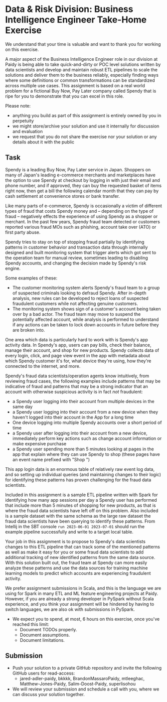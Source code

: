 # Data & Risk Division: Business Intelligence Engineer Take-Home Exercise

We understand that your time is valuable and want to thank you for working on this exercise.

A major aspect of the Business Intelligence Engineer role in our division at Paidy is being able to take quick-and-dirty or POC level solutions written by data scientists and develop and maintain robust ETL pipelines to scale the solutions and deliver them to the business reliably, especially finding ways where some definitions or common transformations can be standardized across multiple use cases. This assignment is based on a real world problem for a fictional Buy Now, Pay Later company called Spendy that is ripe for you to demonstrate that you can excel in this role.

Please note:

- anything you build as part of this assignment is entirely owned by you in perpetuity
- we might store/archive your solution and use it internally for discussion and evaluation
- we request that you do not share the exercise nor your solution or any details about it with the public

## Task

Spendy is a leading Buy Now, Pay Later service in Japan. Shoppers on many of Japan's leading e-commerce merchants and marketplaces have the option to use Spendy at checkout by logging in with just their email and phone number, and if approved, they can buy the requested basket of items right now, then get a bill the following calendar month that they can pay by cash settlement at convenience stores or bank transfer.

Like many parts of e-commerce, Spendy is occasionally a victim of different types of fraud that costs Spendy money and – depending on the type of fraud – negatively effects the experience of using Spendy as a shopper or merchant. In the past few years, Spendy fraud team detected or customers reported various fraud MOs such as phishing, account take over (ATO) or first party abuse.

Spendy tries to stay on top of stopping fraud partially by identifying patterns in customer behavior and transaction data through internally designed and built monitoring system that trigger alerts which got sent to the operation team for manual review, sometimes leading to disabling Spendy accounts, and changing the decision made by Spendy's risk engine.

Some examples of these:
* The customer monitoring system alerts Spendy's fraud team to a group of suspected criminals looking to defraud Spendy. After in-depth analysis, new rules can be developed to reject loans of suspected fraudulent customers while not affecting genuine customers.
* The monitoring system shows sign of a customer's account being taken over by a bad actor. The fraud team may move to suspend the potentially affected account, while analysis is performed to understand if any actions can be taken to lock down accounts in future before they are broken into.

One area which data is particularly hard to work with is Spendy's app activity data. In Spendy's app, users can pay bills, check their balance, manage their account, and shop for new products. Spendy collects data of every login, click, and page view event in the app with metadata about which Spendy customer it's for, what device they're using, how they're connected to the internet, and more.

Spendy's fraud data scientists/operation agents know intuitively, from reviewing fraud cases, the following examples include patterns that may be indicative of fraud and patterns that may be a strong indicator that an account with otherwise suspicious activity is in fact *not* fraudulent:

- a Spendy user logging into their account from multiple devices in the same day
- a Spendy user logging into their account from a new device when they haven't logged into their account in the App for a long time
- One device logging into multiple Spendy accounts over a short period of time
- a Spendy user after logging into their account from a new device, immediately perform key actions such as change account information or make expensive purchase
- a Spendy user spending more than 5 minutes looking at pages in the app that explain where they can use Spendy to shop (these pages have an event name prefixed with "Shop ")

This app login data is an enormous table of relatively raw event log data, and so setting up individual queries (and maintaining changes to their logic) for identifying these patterns has proven challenging for the fraud data scientists.

Included in this assignment is a sample ETL pipeline written with Spark for identifying how many app sessions per day a Spendy user has performed that include more than 5 minutes of shopping for new products, as that is where the fraud data scientists have left off on this problem. Also included is a sample dataset with the same schema as the large raw dataset the fraud data scientists have been querying to identify these patterns. From Intellij in the SBT console `run 2023-06-01 2023-07-01` should run the example pipeline successfully and write to a target local table.

Your job in this assignment is to propose to Spendy's data scientists changes to this ETL pipeline that can track some of the mentioned patterns as well as make it easy for you or some fraud data scientists to add additional tracking of new identified patterns from the same data source. With this solution built out, the fraud team at Spendy can more easily analyze these patterns and use the data sources for training machine learning models to predict which accounts are experiencing fraudulent activity.

We prefer assignment submissions in Scala, and this is the language we are using for Spark in many ETL and ML feature engineering projects at Paidy. However, if you are already a strong developer in PySpark without Scala experience, and you think your assignment will be hindered by having to switch languages, we are also ok with submissions in PySpark.

- We expect you to spend, at most, 6 hours on this exercise, once you've reached this limit:
    - Document TODOs properly.
    - Document assumptions.
    - Document limitations.


## Submission

- Push your solution to a private GitHub repository and invite the following GitHub users for read-access:
    - jared-adler-paidy, bkkkk, BrandonMassaroPaidy, mtleeghac, Matthew-Jones-Paidy, Salim-Doost-Paidy, superlisohou
- We will review your submission and schedule a call with you, where we can discuss your solution together.
